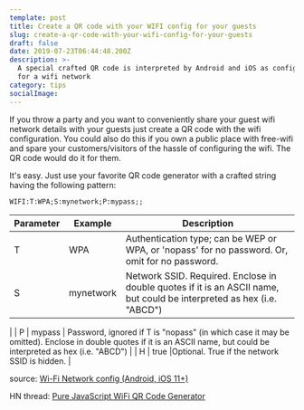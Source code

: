```yaml
---
template: post
title: Create a QR code with your WIFI config for your guests
slug: create-a-qr-code-with-your-wifi-config-for-your-guests
draft: false
date: 2019-07-23T06:44:48.200Z
description: >-
  A special crafted QR code is interpreted by Android and iOS as configuration
  for a wifi network
category: tips
socialImage: 
---
```

If you throw a party and you want to conveniently share your guest wifi network details with your guests just create a QR code with the wifi configuration. You could also do this if you own a public place with free-wifi and spare your customers/visitors of the hassle of configuring the wifi. The QR code would do it for them.

It's easy. Just use your favorite QR code generator with a crafted string having the following pattern:

`WIFI:T:WPA;S:mynetwork;P:mypass;;`


| Parameter | Example | Description |
|---|---|---|
| T | WPA | Authentication type; can be WEP or WPA, or 'nopass' for no password. Or, omit for no password. |
| S | mynetwork | Network SSID. Required. Enclose in double quotes if it is an ASCII name, but could be interpreted as hex (i.e. "ABCD")
 |
| P | mypass | Password, ignored if T is "nopass" (in which case it may be omitted). Enclose in double quotes if it is an ASCII name, but could be interpreted as hex (i.e. "ABCD")
 |
| H | true |Optional. True if the network SSID is hidden.
 |

source: [Wi-Fi Network config (Android, iOS 11+)](https://github.com/zxing/zxing/wiki/Barcode-Contents#wi-fi-network-config-android-ios-11)

HN thread: [Pure JavaScript WiFi QR Code Generator](https://news.ycombinator.com/item?id=20494730)

